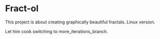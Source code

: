 # Fract-ol

This project is about creating graphically beautiful fractals.
Linux version.

Let him cook switching to more_iterations_branch.
